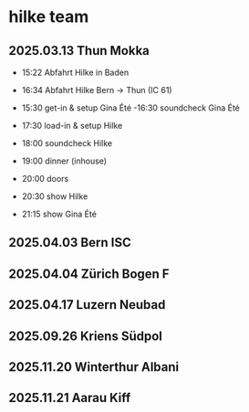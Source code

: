 # hilke team


## 2025.03.13 Thun Mokka

- 15:22 Abfahrt Hilke in Baden
- 16:34 Abfahrt Hilke Bern -> Thun (IC 61)

- 15:30 get-in & setup Gina Été
-16:30 soundcheck Gina Été
- 17:30 load-in & setup Hilke
- 18:00 soundcheck Hilke
- 19:00 dinner (inhouse)
- 20:00 doors
- 20:30 show Hilke
- 21:15 show Gina Été

## 2025.04.03 Bern ISC

## 2025.04.04 Zürich Bogen F

## 2025.04.17 Luzern Neubad

## 2025.09.26 Kriens Südpol

## 2025.11.20 Winterthur Albani

## 2025.11.21 Aarau Kiff
